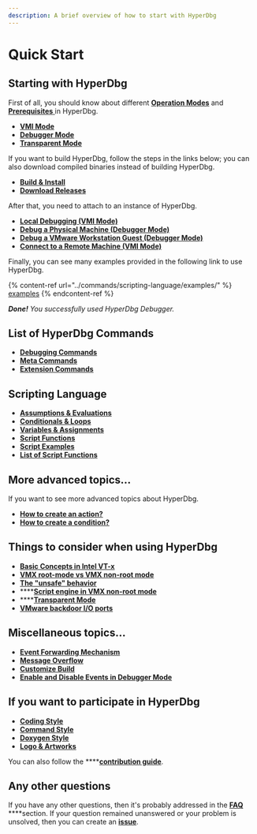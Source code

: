 ```yaml
---
description: A brief overview of how to start with HyperDbg
---
```


# Quick Start

## Starting with HyperDbg

First of all, you should know about different [**Operation Modes**](https://docs.hyperdbg.org/using-hyperdbg/prerequisites/operation-modes) and [**Prerequisites** ](https://docs.hyperdbg.org/using-hyperdbg/prerequisites)in HyperDbg.

* [**VMI Mode**](https://docs.hyperdbg.org/using-hyperdbg/prerequisites/operation-modes#vmi-mode)
* [**Debugger Mode**](https://docs.hyperdbg.org/using-hyperdbg/prerequisites/operation-modes#debugger-mode)
* [**Transparent Mode**](https://docs.hyperdbg.org/using-hyperdbg/prerequisites/operation-modes#transparent-mode)

If you want to build HyperDbg, follow the steps in the links below; you can also download compiled binaries instead of building HyperDbg.

* [**Build & Install**](https://docs.hyperdbg.org/getting-started/build-and-install)
* [**Download Releases**](https://github.com/HyperDbg/HyperDbg/releases)

After that, you need to attach to an instance of HyperDbg.

* [**Local Debugging (VMI Mode)**](https://docs.hyperdbg.org/getting-started/attach-to-hyperdbg/attach-to-local-machine)
* [**Debug a Physical Machine (Debugger Mode)**](https://docs.hyperdbg.org/getting-started/attach-to-hyperdbg/debug#physical-machine)
* [**Debug a VMware Workstation Guest (Debugger Mode)**](https://docs.hyperdbg.org/getting-started/attach-to-hyperdbg/debug#vmware-workstation)
* [**Connect to a Remote Machine (VMI Mode)**](https://docs.hyperdbg.org/getting-started/attach-to-hyperdbg/debug#connect-to-debuggee-vmi-mode)

Finally, you can see many examples provided in the following link to use HyperDbg.

{% content-ref url="../commands/scripting-language/examples/" %}
[examples](../commands/scripting-language/examples/)
{% endcontent-ref %}

_**Done!** You successfully used HyperDbg Debugger._

## List of HyperDbg Commands

* [**Debugging Commands**](https://docs.hyperdbg.org/commands/debugging-commands)
* [**Meta Commands**](https://docs.hyperdbg.org/commands/meta-commands)
* [**Extension Commands**](https://docs.hyperdbg.org/commands/extension-commands)

## Scripting Language

* [**Assumptions & Evaluations**](https://docs.hyperdbg.org/commands/scripting-language/assumptions-and-evaluations)
* [**Conditionals & Loops**](https://docs.hyperdbg.org/commands/scripting-language/conditionals-and-loops)
* [**Variables & Assignments**](https://docs.hyperdbg.org/commands/scripting-language/variables-and-assignments)
* [**Script Functions**](https://docs.hyperdbg.org/commands/scripting-language/functions)
* [**Script Examples**](https://docs.hyperdbg.org/commands/scripting-language/examples)
* [**List of Script Functions**](https://docs.hyperdbg.org/commands/scripting-language/functions)

## **More advanced topics...**

If you want to see more advanced topics about HyperDbg.

* [**How to create an action?**](https://docs.hyperdbg.org/using-hyperdbg/prerequisites/how-to-create-an-action)
* [**How to create a condition?**](https://docs.hyperdbg.org/using-hyperdbg/prerequisites/how-to-create-a-condition)

## Things to consider when using HyperDbg

* [**Basic Concepts in Intel VT-x**](https://docs.hyperdbg.org/tips-and-tricks/considerations/basic-concepts-in-intel-vt-x)
* [**VMX root-mode vs VMX non-root mode**](https://docs.hyperdbg.org/tips-and-tricks/considerations/vmx-root-mode-vs-vmx-non-root-mode)
* [**The "unsafe" behavior**](https://docs.hyperdbg.org/tips-and-tricks/considerations/the-unsafe-behavior)
* \*\*\*\*[**Script engine in VMX non-root mode**](https://docs.hyperdbg.org/tips-and-tricks/considerations/script-engine-in-vmx-non-root-mode)
* \*\*\*\*[**Transparent Mode**](https://docs.hyperdbg.org/tips-and-tricks/considerations/transparent-mode)
* [**VMware backdoor I/O ports**](https://docs.hyperdbg.org/tips-and-tricks/nested-virtualization-environments/vmware-backdoor-io-ports)

## Miscellaneous topics...

* [**Event Forwarding Mechanism**](https://docs.hyperdbg.org/tips-and-tricks/misc/event-forwarding)
* [**Message Overflow**](https://docs.hyperdbg.org/tips-and-tricks/misc/message-overflow)
* [**Customize Build**](https://docs.hyperdbg.org/tips-and-tricks/misc/customize-build)
* [**Enable and Disable Events in Debugger Mode**](https://docs.hyperdbg.org/tips-and-tricks/misc/enable-and-disable-events-in-debugger-mode)

## If you want to participate in HyperDbg

* [**Coding Style**](https://docs.hyperdbg.org/contribution/style-guide/coding-style)
* [**Command Style**](https://docs.hyperdbg.org/contribution/style-guide/command-style)
* [**Doxygen Style**](https://docs.hyperdbg.org/contribution/style-guide/doxygen-style)
* [**Logo & Artworks**](https://docs.hyperdbg.org/style-guide/logo)

You can also follow the \*\*\*\*[**contribution guide**](https://github.com/HyperDbg/HyperDbg/blob/master/CONTRIBUTING.md).

## **Any other questions**

If you have any other questions, then it's probably addressed in the [**FAQ**](https://docs.hyperdbg.org/getting-started/faq) \*\*\*\*section. If your question remained unanswered or your problem is unsolved, then you can create an [**issue**](https://github.com/HyperDbg/HyperDbg/issues).
